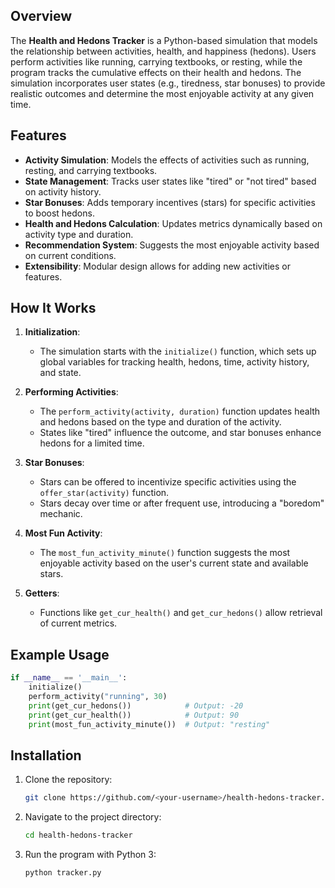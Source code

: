## Overview
The **Health and Hedons Tracker** is a Python-based simulation that models the relationship between activities, health, and happiness (hedons). Users perform activities like running, carrying textbooks, or resting, while the program tracks the cumulative effects on their health and hedons. The simulation incorporates user states (e.g., tiredness, star bonuses) to provide realistic outcomes and determine the most enjoyable activity at any given time.

## Features
- **Activity Simulation**: Models the effects of activities such as running, resting, and carrying textbooks.
- **State Management**: Tracks user states like "tired" or "not tired" based on activity history.
- **Star Bonuses**: Adds temporary incentives (stars) for specific activities to boost hedons.
- **Health and Hedons Calculation**: Updates metrics dynamically based on activity type and duration.
- **Recommendation System**: Suggests the most enjoyable activity based on current conditions.
- **Extensibility**: Modular design allows for adding new activities or features.

## How It Works
1. **Initialization**:
   - The simulation starts with the `initialize()` function, which sets up global variables for tracking health, hedons, time, activity history, and state.

2. **Performing Activities**:
   - The `perform_activity(activity, duration)` function updates health and hedons based on the type and duration of the activity.
   - States like "tired" influence the outcome, and star bonuses enhance hedons for a limited time.

3. **Star Bonuses**:
   - Stars can be offered to incentivize specific activities using the `offer_star(activity)` function.
   - Stars decay over time or after frequent use, introducing a "boredom" mechanic.

4. **Most Fun Activity**:
   - The `most_fun_activity_minute()` function suggests the most enjoyable activity based on the user's current state and available stars.

5. **Getters**:
   - Functions like `get_cur_health()` and `get_cur_hedons()` allow retrieval of current metrics.

## Example Usage
```python
if __name__ == '__main__':
    initialize()
    perform_activity("running", 30)
    print(get_cur_hedons())            # Output: -20
    print(get_cur_health())            # Output: 90
    print(most_fun_activity_minute())  # Output: "resting"
```

## Installation
1. Clone the repository:
   ```bash
   git clone https://github.com/<your-username>/health-hedons-tracker.git
   ```
2. Navigate to the project directory:
   ```bash
   cd health-hedons-tracker
   ```
3. Run the program with Python 3:
   ```bash
   python tracker.py
   ```
